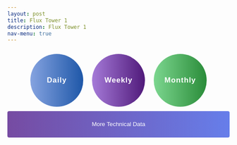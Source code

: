 ```yaml
---
layout: post
title: Flux Tower 1
description: Flux Tower 1
nav-menu: true
---
```


<style>
/* Styling for the Toggle Technical Data button */
.collapsible {
    color: white;
    background-image: linear-gradient(to right, #764BA2, #667EEA);
    border: none; /* <-- Added this line to remove border */
    cursor: pointer;
    padding: 10px 15px;
    border-radius: 4px;
    text-align: center;
    display: block;
    margin: auto;
    width: 100%;
    line-height: 40px;
}


.container {
    visibility: hidden;
    height: 0;
    overflow: hidden;  /* To ensure the content is hidden when the height is set to 0 */
}
    .centered-text {
    text-align: center;
}


/* Styling for the View in full View button */
.full-view-button {
    display: block;
    margin: 20px auto; /* centers the button horizontally */
    background-image: linear-gradient(to right, #121821, #222e40);  /* darker grays */
    color: white;
    border: none;
    cursor: pointer;
    padding: 10px 15px;
    border-radius: 4px;
    text-align: center;
    text-decoration: none; /* Since it will be an anchor tag */
    font-weight: bold; /* Bold text */
}

 /* Styling for the icons */
.icon {
    color: white;
    border: none;
    cursor: pointer;
    padding: 10px; 
    width: 120px;   /* fixed width */
    height: 120px;  /* fixed height */
    border-radius: 50%; 
    overflow: hidden; /* Prevent text overflow */
    white-space: nowrap; /* Prevent breaking onto multiple lines */
    text-overflow: ellipsis; /* Add ellipsis for overflowing text */
    text-align: center;
    display: flex;
    align-items: center;
    justify-content: center;
    margin: 10px;
    background-size: 100%;
    letter-spacing: 1px; /* Adjust the spacing between letters */
    font-size: 1.2em; /* Slightly increase the font size */
    font-weight: bold;
    background-color: transparent; /* Removes any default background color */
    outline: none; /* Removes focus outline which browsers apply */
       transition: filter 0.2s; /* Smoothens the brightness effect */
}
/* Remove the default focus border around the button */
.icon:focus {
    outline: 0;
    box-shadow: none; /* Some browsers might use a box-shadow for focus; this removes it */
}
    /* Add darker shade when button is active/clicked */
.icon:active {
    filter: brightness(85%); /* This reduces the brightness by 15% for an active click */
}
    
.icon-daily { 
    background: linear-gradient(to right, #85a3e0, #1e57a8); 
}

.icon-weekly { 
    background: linear-gradient(to right, #a57ad8, #501a7a); 
}

.icon-monthly { 
    background: linear-gradient(to right, #7cd68f, #2a8c39); 
}

.icon-container {
    display: flex;
    justify-content: center;
}
       
}
    .table-container {
    display: none;
}

    /* Use consistent margins for top-level sections */
.grid-container, .toggle-icons, .content {
    margin-bottom: 40px;
}


</style>




<!-- Icons/buttons -->
<div class="icon-container">
    <button class="icon icon-daily" onclick="showTable('daily')">Daily</button>
    <button class="icon icon-weekly" onclick="showTable('weekly')">Weekly</button>
    <button class="icon icon-monthly" onclick="showTable('monthly')">Monthly</button>
</div>


<!-- Tables (they're iframes in your case) -->
<div id="daily-table" class="table-container" style="display: none;"> <!-- Set initial state to 'none' -->
    <iframe width="100%" height="400" frameborder="0" scrolling="no" src="longterm_plots/datatable_daily_fluxtower1.html"></iframe>
     <i>*Precipitation (sum, inches); Temperature (average °F); Soil Water Content (soil_water_Avg.1.; averaged volumetric water fraction (m^3/m^3))</i>
</div>
<div id="weekly-table" class="table-container" style="display: none;"> <!-- Set initial state to 'none' -->
    <iframe width="100%" height="400" frameborder="0" scrolling="no" src="longterm_plots/datatable_weekly_fluxtower1.html"></iframe>
     <i>*Precipitation (sum, inches); Temperature (average °F); Soil Water Content (soil_water_Avg.1.; averaged volumetric water fraction (m^3/m^3))</i>
</div>
<div id="monthly-table" class="table-container" style="display: none;"> <!-- Set initial state to 'none' -->
    <iframe width="100%" height="400" frameborder="0" scrolling="no" src="longterm_plots/datatable_monthly_fluxtower1.html"></iframe>
     <i>*Precipitation (sum, inches); Temperature (average °F); Soil Water Content (soil_water_Avg.1.; averaged volumetric water fraction (m^3/m^3))</i>
</div>



<!-- More Technical Data -->
<div class="collapsible-container">
    <button class="collapsible">More Technical Data</button>
    <div class="container">
             <h2>This plot shows multiple types of variables coming in from the site. Just click your variable of interest to see the pattern across the entire period of data collection!</h2>
    
        <div class="html-object">
            <iframe width="100%" height="800" frameborder="0" scrolling="no" src="longterm_plots/longterm_plotly_fluxtower1.html"></iframe>
     
            <!-- View in full View Button -->
<a href="https://kesondrakey.github.io/longterm_plots/longterm_plotly_fluxtower1.html" class="full-view-button">Click for full view</a>
       
        </div>
    </div>
</div>








<script>
function showTable(tableType) {
    const tables = document.querySelectorAll('.table-container');
    const selectedTable = document.getElementById(tableType + '-table');

    let isAlreadyVisible = (selectedTable.style.display === 'block');

    // Hide all tables first
    tables.forEach(table => {
        table.style.display = 'none';
    });

    // If the selected table was not already visible, show it
    if (!isAlreadyVisible) {
        selectedTable.style.display = 'block';
    }
}

// Collapsible Functionality
var coll = document.getElementsByClassName("collapsible");
for (let i = 0; i < coll.length; i++) {
    coll[i].addEventListener("click", function() {
        this.classList.toggle("active");
        
        // Adjust this part to target the .container inside the .collapsible-container
        var content = this.parentNode.querySelector(".container");

        if (content.style.visibility === "visible" || content.style.visibility === "") {
            content.style.visibility = "hidden";
            content.style.height = "0";  // this will collapse the space taken by the hidden content
        } else {
            content.style.visibility = "visible";
            content.style.height = "auto";  // revert to its original height
        }
    });
}


</script>
